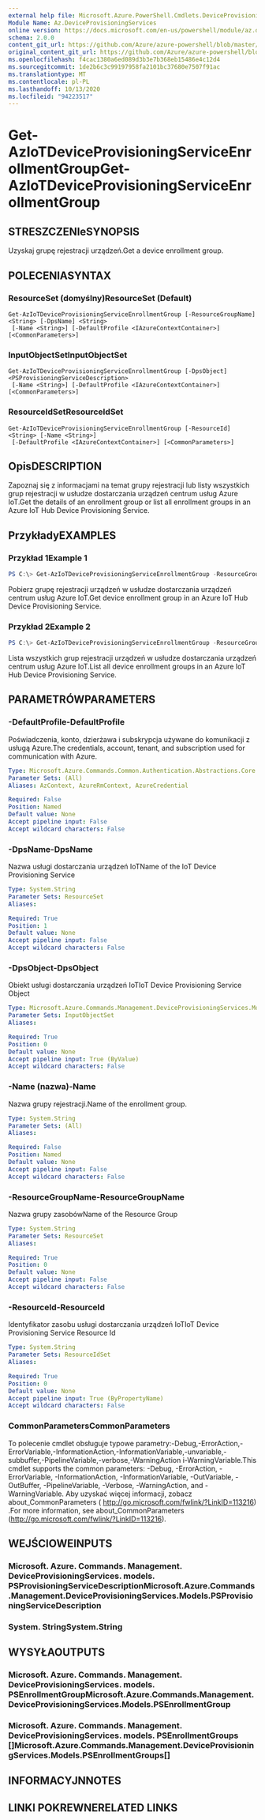 ```yaml
---
external help file: Microsoft.Azure.PowerShell.Cmdlets.DeviceProvisioningServices.dll-Help.xml
Module Name: Az.DeviceProvisioningServices
online version: https://docs.microsoft.com/en-us/powershell/module/az.deviceprovisioningservices/get-aziotdeviceprovisioningserviceenrollmentgroup
schema: 2.0.0
content_git_url: https://github.com/Azure/azure-powershell/blob/master/src/DeviceProvisioningServices/DeviceProvisioningServices/help/Get-AzIoTDeviceProvisioningServiceEnrollmentGroup.md
original_content_git_url: https://github.com/Azure/azure-powershell/blob/master/src/DeviceProvisioningServices/DeviceProvisioningServices/help/Get-AzIoTDeviceProvisioningServiceEnrollmentGroup.md
ms.openlocfilehash: f4cac1380a6ed089d3b3e7b368eb15486e4c12d4
ms.sourcegitcommit: 1de2b6c3c99197958fa2101bc37680e7507f91ac
ms.translationtype: MT
ms.contentlocale: pl-PL
ms.lasthandoff: 10/13/2020
ms.locfileid: "94223517"
---
```

# <span data-ttu-id="ecfb0-101">Get-AzIoTDeviceProvisioningServiceEnrollmentGroup</span><span class="sxs-lookup"><span data-stu-id="ecfb0-101">Get-AzIoTDeviceProvisioningServiceEnrollmentGroup</span></span>

## <span data-ttu-id="ecfb0-102">STRESZCZENIe</span><span class="sxs-lookup"><span data-stu-id="ecfb0-102">SYNOPSIS</span></span>
<span data-ttu-id="ecfb0-103">Uzyskaj grupę rejestracji urządzeń.</span><span class="sxs-lookup"><span data-stu-id="ecfb0-103">Get a device enrollment group.</span></span>

## <span data-ttu-id="ecfb0-104">POLECENIA</span><span class="sxs-lookup"><span data-stu-id="ecfb0-104">SYNTAX</span></span>

### <span data-ttu-id="ecfb0-105">ResourceSet (domyślny)</span><span class="sxs-lookup"><span data-stu-id="ecfb0-105">ResourceSet (Default)</span></span>
```
Get-AzIoTDeviceProvisioningServiceEnrollmentGroup [-ResourceGroupName] <String> [-DpsName] <String>
 [-Name <String>] [-DefaultProfile <IAzureContextContainer>] [<CommonParameters>]
```

### <span data-ttu-id="ecfb0-106">InputObjectSet</span><span class="sxs-lookup"><span data-stu-id="ecfb0-106">InputObjectSet</span></span>
```
Get-AzIoTDeviceProvisioningServiceEnrollmentGroup [-DpsObject] <PSProvisioningServiceDescription>
 [-Name <String>] [-DefaultProfile <IAzureContextContainer>] [<CommonParameters>]
```

### <span data-ttu-id="ecfb0-107">ResourceIdSet</span><span class="sxs-lookup"><span data-stu-id="ecfb0-107">ResourceIdSet</span></span>
```
Get-AzIoTDeviceProvisioningServiceEnrollmentGroup [-ResourceId] <String> [-Name <String>]
 [-DefaultProfile <IAzureContextContainer>] [<CommonParameters>]
```

## <span data-ttu-id="ecfb0-108">Opis</span><span class="sxs-lookup"><span data-stu-id="ecfb0-108">DESCRIPTION</span></span>
<span data-ttu-id="ecfb0-109">Zapoznaj się z informacjami na temat grupy rejestracji lub listy wszystkich grup rejestracji w usłudze dostarczania urządzeń centrum usług Azure IoT.</span><span class="sxs-lookup"><span data-stu-id="ecfb0-109">Get the details of an enrollment group or list all enrollment groups in an Azure IoT Hub Device Provisioning Service.</span></span>

## <span data-ttu-id="ecfb0-110">Przykłady</span><span class="sxs-lookup"><span data-stu-id="ecfb0-110">EXAMPLES</span></span>

### <span data-ttu-id="ecfb0-111">Przykład 1</span><span class="sxs-lookup"><span data-stu-id="ecfb0-111">Example 1</span></span>
```powershell
PS C:\> Get-AzIoTDeviceProvisioningServiceEnrollmentGroup -ResourceGroupName "myresourcegroup" -DpsName "mydps" -Name "enroll1"
```

<span data-ttu-id="ecfb0-112">Pobierz grupę rejestracji urządzeń w usłudze dostarczania urządzeń centrum usług Azure IoT.</span><span class="sxs-lookup"><span data-stu-id="ecfb0-112">Get device enrollment group in an Azure IoT Hub Device Provisioning Service.</span></span>

### <span data-ttu-id="ecfb0-113">Przykład 2</span><span class="sxs-lookup"><span data-stu-id="ecfb0-113">Example 2</span></span>
```powershell
PS C:\> Get-AzIoTDeviceProvisioningServiceEnrollmentGroup -ResourceGroupName "myresourcegroup" -DpsName "mydps"
```

<span data-ttu-id="ecfb0-114">Lista wszystkich grup rejestracji urządzeń w usłudze dostarczania urządzeń centrum usług Azure IoT.</span><span class="sxs-lookup"><span data-stu-id="ecfb0-114">List all device enrollment groups in an Azure IoT Hub Device Provisioning Service.</span></span>

## <span data-ttu-id="ecfb0-115">PARAMETRÓW</span><span class="sxs-lookup"><span data-stu-id="ecfb0-115">PARAMETERS</span></span>

### <span data-ttu-id="ecfb0-116">-DefaultProfile</span><span class="sxs-lookup"><span data-stu-id="ecfb0-116">-DefaultProfile</span></span>
<span data-ttu-id="ecfb0-117">Poświadczenia, konto, dzierżawa i subskrypcja używane do komunikacji z usługą Azure.</span><span class="sxs-lookup"><span data-stu-id="ecfb0-117">The credentials, account, tenant, and subscription used for communication with Azure.</span></span>

```yaml
Type: Microsoft.Azure.Commands.Common.Authentication.Abstractions.Core.IAzureContextContainer
Parameter Sets: (All)
Aliases: AzContext, AzureRmContext, AzureCredential

Required: False
Position: Named
Default value: None
Accept pipeline input: False
Accept wildcard characters: False
```

### <span data-ttu-id="ecfb0-118">-DpsName</span><span class="sxs-lookup"><span data-stu-id="ecfb0-118">-DpsName</span></span>
<span data-ttu-id="ecfb0-119">Nazwa usługi dostarczania urządzeń IoT</span><span class="sxs-lookup"><span data-stu-id="ecfb0-119">Name of the IoT Device Provisioning Service</span></span>

```yaml
Type: System.String
Parameter Sets: ResourceSet
Aliases:

Required: True
Position: 1
Default value: None
Accept pipeline input: False
Accept wildcard characters: False
```

### <span data-ttu-id="ecfb0-120">-DpsObject</span><span class="sxs-lookup"><span data-stu-id="ecfb0-120">-DpsObject</span></span>
<span data-ttu-id="ecfb0-121">Obiekt usługi dostarczania urządzeń IoT</span><span class="sxs-lookup"><span data-stu-id="ecfb0-121">IoT Device Provisioning Service Object</span></span>

```yaml
Type: Microsoft.Azure.Commands.Management.DeviceProvisioningServices.Models.PSProvisioningServiceDescription
Parameter Sets: InputObjectSet
Aliases:

Required: True
Position: 0
Default value: None
Accept pipeline input: True (ByValue)
Accept wildcard characters: False
```

### <span data-ttu-id="ecfb0-122">-Name (nazwa)</span><span class="sxs-lookup"><span data-stu-id="ecfb0-122">-Name</span></span>
<span data-ttu-id="ecfb0-123">Nazwa grupy rejestracji.</span><span class="sxs-lookup"><span data-stu-id="ecfb0-123">Name of the enrollment group.</span></span>

```yaml
Type: System.String
Parameter Sets: (All)
Aliases:

Required: False
Position: Named
Default value: None
Accept pipeline input: False
Accept wildcard characters: False
```

### <span data-ttu-id="ecfb0-124">-ResourceGroupName</span><span class="sxs-lookup"><span data-stu-id="ecfb0-124">-ResourceGroupName</span></span>
<span data-ttu-id="ecfb0-125">Nazwa grupy zasobów</span><span class="sxs-lookup"><span data-stu-id="ecfb0-125">Name of the Resource Group</span></span>

```yaml
Type: System.String
Parameter Sets: ResourceSet
Aliases:

Required: True
Position: 0
Default value: None
Accept pipeline input: False
Accept wildcard characters: False
```

### <span data-ttu-id="ecfb0-126">-ResourceId</span><span class="sxs-lookup"><span data-stu-id="ecfb0-126">-ResourceId</span></span>
<span data-ttu-id="ecfb0-127">Identyfikator zasobu usługi dostarczania urządzeń IoT</span><span class="sxs-lookup"><span data-stu-id="ecfb0-127">IoT Device Provisioning Service Resource Id</span></span>

```yaml
Type: System.String
Parameter Sets: ResourceIdSet
Aliases:

Required: True
Position: 0
Default value: None
Accept pipeline input: True (ByPropertyName)
Accept wildcard characters: False
```

### <span data-ttu-id="ecfb0-128">CommonParameters</span><span class="sxs-lookup"><span data-stu-id="ecfb0-128">CommonParameters</span></span>
<span data-ttu-id="ecfb0-129">To polecenie cmdlet obsługuje typowe parametry:-Debug,-ErrorAction,-ErrorVariable,-InformationAction,-InformationVariable,-unvariable,-subbuffer,-PipelineVariable,-verbose,-WarningAction i-WarningVariable.</span><span class="sxs-lookup"><span data-stu-id="ecfb0-129">This cmdlet supports the common parameters: -Debug, -ErrorAction, -ErrorVariable, -InformationAction, -InformationVariable, -OutVariable, -OutBuffer, -PipelineVariable, -Verbose, -WarningAction, and -WarningVariable.</span></span> <span data-ttu-id="ecfb0-130">Aby uzyskać więcej informacji, zobacz about_CommonParameters ( http://go.microsoft.com/fwlink/?LinkID=113216) .</span><span class="sxs-lookup"><span data-stu-id="ecfb0-130">For more information, see about_CommonParameters (http://go.microsoft.com/fwlink/?LinkID=113216).</span></span>

## <span data-ttu-id="ecfb0-131">WEJŚCIOWE</span><span class="sxs-lookup"><span data-stu-id="ecfb0-131">INPUTS</span></span>

### <span data-ttu-id="ecfb0-132">Microsoft. Azure. Commands. Management. DeviceProvisioningServices. models. PSProvisioningServiceDescription</span><span class="sxs-lookup"><span data-stu-id="ecfb0-132">Microsoft.Azure.Commands.Management.DeviceProvisioningServices.Models.PSProvisioningServiceDescription</span></span>

### <span data-ttu-id="ecfb0-133">System. String</span><span class="sxs-lookup"><span data-stu-id="ecfb0-133">System.String</span></span>

## <span data-ttu-id="ecfb0-134">WYSYŁA</span><span class="sxs-lookup"><span data-stu-id="ecfb0-134">OUTPUTS</span></span>

### <span data-ttu-id="ecfb0-135">Microsoft. Azure. Commands. Management. DeviceProvisioningServices. models. PSEnrollmentGroup</span><span class="sxs-lookup"><span data-stu-id="ecfb0-135">Microsoft.Azure.Commands.Management.DeviceProvisioningServices.Models.PSEnrollmentGroup</span></span>

### <span data-ttu-id="ecfb0-136">Microsoft. Azure. Commands. Management. DeviceProvisioningServices. models. PSEnrollmentGroups []</span><span class="sxs-lookup"><span data-stu-id="ecfb0-136">Microsoft.Azure.Commands.Management.DeviceProvisioningServices.Models.PSEnrollmentGroups[]</span></span>

## <span data-ttu-id="ecfb0-137">INFORMACYJN</span><span class="sxs-lookup"><span data-stu-id="ecfb0-137">NOTES</span></span>

## <span data-ttu-id="ecfb0-138">LINKI POKREWNE</span><span class="sxs-lookup"><span data-stu-id="ecfb0-138">RELATED LINKS</span></span>
